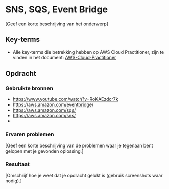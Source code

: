 # SNS, SQS, Event Bridge
[Geef een korte beschrijving van het onderwerp]

## Key-terms
- Alle key-terms die betrekking hebben op AWS Cloud Practitioner, zijn te vinden in het document: [AWS-Cloud-Practitioner](../beschrijvingen/aws-cloud-practitioner.md)  

## Opdracht
### Gebruikte bronnen
- https://www.youtube.com/watch?v=RoKAEzdcr7k
- https://aws.amazon.com/eventbridge/
- https://aws.amazon.com/sqs/
- https://aws.amazon.com/sns/
- 

### Ervaren problemen
[Geef een korte beschrijving van de problemen waar je tegenaan bent gelopen met je gevonden oplossing.]

### Resultaat
[Omschrijf hoe je weet dat je opdracht gelukt is (gebruik screenshots waar nodig).]

